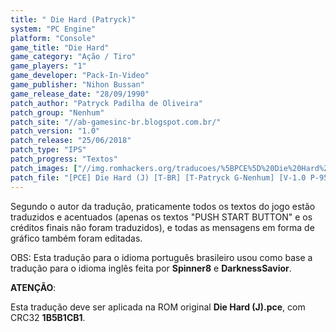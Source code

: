 ```yaml
---
title: " Die Hard (Patryck)"
system: "PC Engine"
platform: "Console"
game_title: "Die Hard"
game_category: "Ação / Tiro"
game_players: "1"
game_developer: "Pack-In-Video"
game_publisher: "Nihon Bussan"
game_release_date: "28/09/1990"
patch_author: "Patryck Padilha de Oliveira"
patch_group: "Nenhum"
patch_site: "//ab-gamesinc-br.blogspot.com.br/"
patch_version: "1.0"
patch_release: "25/06/2018"
patch_type: "IPS"
patch_progress: "Textos"
patch_images: ["//img.romhackers.org/traducoes/%5BPCE%5D%20Die%20Hard%20-%20Patryck%20-%201.png","//img.romhackers.org/traducoes/%5BPCE%5D%20Die%20Hard%20-%20Patryck%20-%202.png","//img.romhackers.org/traducoes/%5BPCE%5D%20Die%20Hard%20-%20Patryck%20-%203.png"]
patch_file: "[PCE] Die Hard (J) [T-BR] [T-Patryck G-Nenhum] [V-1.0 P-95% A-2018].zip"
---
```

Segundo o autor da tradução, praticamente todos os textos do jogo estão traduzidos e acentuados (apenas os textos "PUSH START BUTTON" e os créditos finais não foram traduzidos), e todas as mensagens em forma de gráfico também foram editadas.

OBS: Esta tradução para o idioma português brasileiro usou como base a tradução para o idioma inglês feita por <b>Spinner8</b> e <b>DarknessSavior</b>.

<b>ATENÇÃO</b>:

Esta tradução deve ser aplicada na ROM original <b>Die Hard (J).pce</b>, com CRC32 <b>1B5B1CB1</b>.
